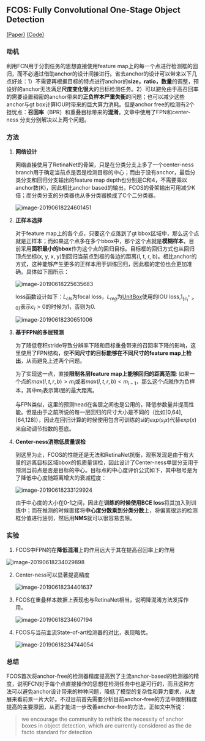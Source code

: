 ## FCOS: Fully Convolutional One-Stage Object Detection 

[(Paper)](https://arxiv.org/pdf/1904.01355.pdf) [(Code)](https://github.com/tianzhi0549/FCOS)

### 动机

利用FCN用于分割任务的思想直接使用feature map上的每一个点进行检测框的回归，而不必通过借助anchor的设计间接进行。省去anchor的设计可以带来以下几点好处：1）不需要再根据目标的特点进行anchor的**size，ratio，数量**的调整，预设好的anchor无法满足**尺度变化很大**的目标检测任务。2）可以避免由于高召回率的需要设置稠密的anchor带来的**正负样本严重失衡**的问题；也可以减少这些anchor与gt box计算IOU时带来的巨大算力消耗。但是anchor free的检测有2个担忧点：**召回率**（BPR）和重叠目标带来的**混淆**。文章中使用了FPN和center-ness 分支分别解决以上两个问题。



### 方法

1. **网络设计**

   网络直接使用了RetinaNet的骨架，只是在分类分支上多了一个center-ness branch用于确定当前点是否是检测目标的中心；而由于没有anchor，最后分类分支和回归分支输出的feature map depth也分别是C和4，不需要乘以anchor数(K)，因此相比anchor based的输出，FCOS的骨架输出可用减少K倍；而分类分支的分类器也从多分类器换成了C个二分类器。

   ![image-20190618224601451](pic/fcos_1.png)

2. **正样本选择**

   对于feature map上的各个点，只要这个点落到了gt bbox区域中，那么这个点就是正样本；而如果这个点多在多个bbox中，那个这个点就是**模糊样本**，目前采用**面积最小的bbox**作为这个点的回归目标。目标框的回归方式也从回归顶点坐标(x, y, x, y)到回归当前点到框的各边的距离(l, t, r, b)。相比anchor的方式，这种能够产生更多的正样本用于训练回归，因此框的定位也会更加准确。具体如下图所示：

   ![image-20190618225635683](pic/fcos_2.png)
   
   loss函数设计如下：$L_{cls}$为focal loss，$L_{reg}$为[UnitBox](https://arxiv.org/abs/1608.01471)使用的IOU loss,$1_{\{c^*_i>0\}}$表示$c_i >0$的时候为1，否则为0.
   
   ![image-20190618230651006](pic/fcos_3.png)
   
3. **基于FPN的多层预测**

   为了降低卷积stride导致分辨率下降和目标重叠带来的召回率下降的影响，这里使用了FPN结构，使**不同尺寸的目标能够在不同尺寸的feature map上检出**，从而避免上述两个问题。

   为了实现这一点，直接**限制各层feature map上能够回归的距离范围**: 如果一个点的$max(l, t, r,b) > m_i$或者$max(l, t,r,b)<m_{i-1}$，那么这个点就作为负样本，其中$m_i$表示第i层的最大距离。

   与FPN类似，这里的预测head在各层之间也是公用的，降低参数量并提高性能。但是由于之前所说的每一层回归的尺寸大小是不同的（比如[0,64],[64,128]），因此在回归计算的时候使用包含可训练的si的$exp(s_ix)$代替$exp(x)$来自动调节指数的基底。

4. **Center-ness消除低质量误检**

   到这里为止，FCOS的性能还是无法和RetinaNet抗衡，观察发现是由于有大量的远离目标区域bbox的低质量误检，因此设计了Center-ness单层分支用于预测当前点是否是目标的中心。目标点的中心度评价公式如下，其中根号是为了降低中心度随距离增大的衰减程度：

   ![image-20190618233129924](pic/fcos_4.png)

   由于中心度的大小在0-1之间，因此在**训练的时候使用BCE loss**将其加入到训练中；而在推测的时候直接将**中心度分数乘到分类分数**上，将偏离很远的检测框分值进行惩罚，然后用**NMS**就可以很容易去除。

### 实验

1. FCOS中FPN的在**降低混淆**上的作用远大于其在提高召回率上的作用

![image-20190618234029898](pic/fcos_5.png)

2. Center-ness可以显著提高精度

   ![image-20190618234401637](pic/fcos_6.png)

3. FCOS在重叠样本数据上表现也与RetinaNet相当，说明降混淆方法发挥作用。

   ![image-20190618234607194](pic/fcos_7.png)

4. FCOS与当前主流State-of-art检测器的对比，表现略优。

   ![image-20190618234744054](pic/fcos_8.png)

### 总结

FCOS首次将anchor-free的检测器精度提高到了主流anchor-based的检测器的精度，说明FCN对于每个点直接操作的思想在检测任务中也是可行的，而且这种方法可以避免anchor设计带来的种种问题，降低了模型的复杂性和算力要求，从发展来看前景一片大好。不过目前首先需要分析目前anchor-free的方法中限制精度提高的主要原因，从而才能进一步改善anchor-free的方法，正如文中所说：

> we encourage the community to rethink the necessity of anchor boxes in object detection, which are currently considered as the de facto standard for detection